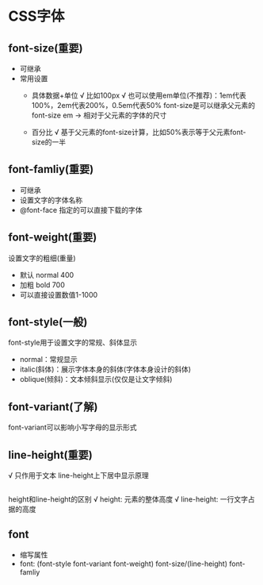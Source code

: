# CSS字体

## font-size(重要)
* 可继承
* 常用设置
  * 具体数据+单位
  √ 比如100px
  √ 也可以使用em单位(不推荐)：1em代表100%，2em代表200%，0.5em代表50%
    font-size是可以继承父元素的font-size
    em -> 相对于父元素的字体的尺寸

  * 百分比
  √ 基于父元素的font-size计算，比如50%表示等于父元素font-size的一半

## font-famliy(重要)
* 可继承
* 设置文字的字体名称
* @font-face 指定的可以直接下载的字体

## font-weight(重要)
设置文字的粗细(重量)
* 默认 normal 400
* 加粗 bold 700
* 可以直接设置数值1-1000


## font-style(一般)
font-style用于设置文字的常规、斜体显示
* normal：常规显示
* italic(斜体)：展示字体本身的斜体(字体本身设计的斜体)
* oblique(倾斜)：文本倾斜显示(仅仅是让文字倾斜)


## font-variant(了解)
font-variant可以影响小写字母的显示形式


## line-height(重要)
√ 只作用于文本
line-height上下居中显示原理
```tex
```

height和line-height的区别
  √ height: 元素的整体高度
  √ line-height: 一行文字占据的高度


## font
* 缩写属性
* font: (font-style font-variant font-weight) font-size/(line-height) font-famliy